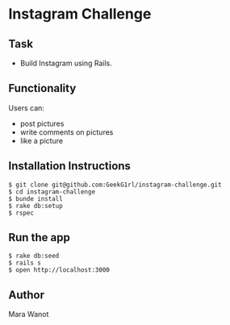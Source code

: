 Instagram Challenge
===================

Task
----
* Build Instagram using Rails.

Functionality
-------------
Users can:
 * post pictures
 * write comments on pictures
 * like a picture

Installation Instructions
-------------------------
```
$ git clone git@github.com:GeekG1rl/instagram-challenge.git
$ cd instagram-challenge
$ bunde install
$ rake db:setup
$ rspec
```

Run the app
-----------
```
$ rake db:seed
$ rails s
$ open http://localhost:3000
```

Author
------
Mara Wanot